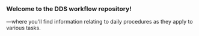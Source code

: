 ### Welcome to the DDS workflow repository!

—where you'll find information relating to daily procedures as they apply to various tasks.

